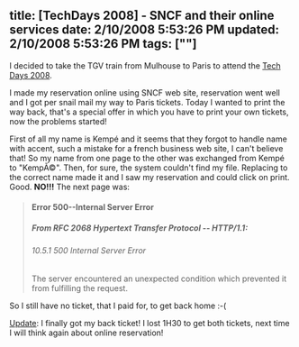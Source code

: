 title: [TechDays 2008] - SNCF and their online services
date: 2/10/2008 5:53:26 PM
updated: 2/10/2008 5:53:26 PM
tags: [""]
---
I decided to take the TGV train from Mulhouse to Paris to attend the [Tech Days 2008](http://www.microsoft.com/france/mstechdays/default.aspx?e=commdevtechead).

I made my reservation online using SNCF web site, reservation went well and I got per snail mail my way to Paris tickets. Today I wanted to print the way back, that's a special offer in which you have to print your own tickets, now the problems started!

First of all my name is Kempé and it seems that they forgot to handle name with accent, such a mistake for a french business web site, I can't believe that! So my name from one page to the other was exchanged from Kempé to "KempÃ©". Then, for sure, the system couldn't find my file. Replacing to the correct name made it and I saw my reservation and could click on print. Good. **NO!!!** The next page was:

> #### Error 500--Internal Server Error
> 
> ##### From RFC 2068 *Hypertext Transfer Protocol -- HTTP/1.1*:
> 
> ###### 10.5.1 500 Internal Server Error
> 
> The server encountered an unexpected condition which prevented it from fulfilling the request.

So I still have no ticket, that I paid for, to get back home :-(

<u>Update</u>: I finally got my back ticket! I lost 1H30 to get both tickets, next time I will think again about online reservation!
